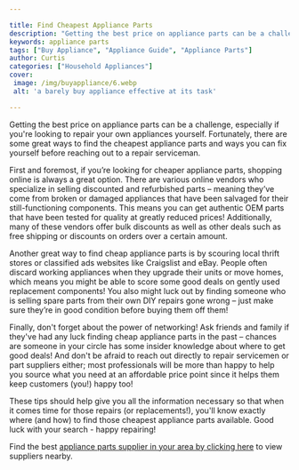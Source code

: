 ```yaml
---

title: Find Cheapest Appliance Parts
description: "Getting the best price on appliance parts can be a challenge, especially if you're looking to repair your own appliances yourself....swipe up to find out"
keywords: appliance parts
tags: ["Buy Appliance", "Appliance Guide", "Appliance Parts"]
author: Curtis
categories: ["Household Appliances"]
cover: 
 image: /img/buyappliance/6.webp
 alt: 'a barely buy appliance effective at its task'

---
```


Getting the best price on appliance parts can be a challenge, especially if you're looking to repair your own appliances yourself. Fortunately, there are some great ways to find the cheapest appliance parts and ways you can fix yourself before reaching out to a repair serviceman. 

First and foremost, if you’re looking for cheaper appliance parts, shopping online is always a great option. There are various online vendors who specialize in selling discounted and refurbished parts – meaning they’ve come from broken or damaged appliances that have been salvaged for their still-functioning components. This means you can get authentic OEM parts that have been tested for quality at greatly reduced prices! Additionally, many of these vendors offer bulk discounts as well as other deals such as free shipping or discounts on orders over a certain amount. 

Another great way to find cheap appliance parts is by scouring local thrift stores or classified ads websites like Craigslist and eBay. People often discard working appliances when they upgrade their units or move homes, which means you might be able to score some good deals on gently used replacement components! You also might luck out by finding someone who is selling spare parts from their own DIY repairs gone wrong – just make sure they’re in good condition before buying them off them! 

Finally, don't forget about the power of networking! Ask friends and family if they've had any luck finding cheap appliance parts in the past – chances are someone in your circle has some insider knowledge about where to get good deals! And don't be afraid to reach out directly to repair servicemen or part suppliers either; most professionals will be more than happy to help you source what you need at an affordable price point since it helps them keep customers (you!) happy too! 

These tips should help give you all the information necessary so that when it comes time for those repairs (or replacements!), you'll know exactly where (and how) to find those cheapest appliance parts available. Good luck with your search - happy repairing!

Find the best <a href="/pages/appliance-parts-suppliers/">appliance parts supplier in your area by clicking here</a> to view suppliers nearby.
